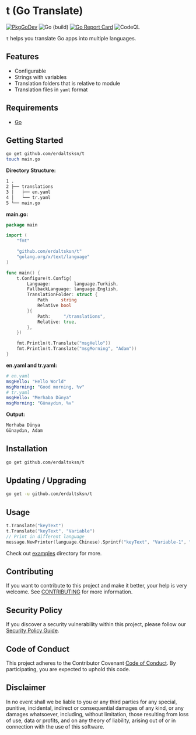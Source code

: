 # t (Go Translate)

[![PkgGoDev](https://pkg.go.dev/badge/github.com/erdaltsksn/t)](https://pkg.go.dev/github.com/erdaltsksn/t)
![Go (build)](https://github.com/erdaltsksn/t/workflows/Go%20(build)/badge.svg)
[![Go Report Card](https://goreportcard.com/badge/github.com/erdaltsksn/t)](https://goreportcard.com/report/github.com/erdaltsksn/t)
![CodeQL](https://github.com/erdaltsksn/t/workflows/CodeQL/badge.svg)

`t` helps you translate Go apps into multiple languages.

## Features

- Configurable
- Strings with variables
- Translation folders that is relative to module
- Translation files in `yaml` format

## Requirements

- [Go](https://golang.org)

## Getting Started

```sh
go get github.com/erdaltsksn/t
touch main.go
```

**Directory Structure:**

```sh
1 .
2 ├── translations
3 │   ├── en.yaml
4 │   └── tr.yaml
5 └── main.go
```

**main.go:**

```go
package main

import (
	"fmt"

	"github.com/erdaltsksn/t"
	"golang.org/x/text/language"
)

func main() {
	t.Configure(t.Config{
		Language:         language.Turkish,
		FallbackLanguage: language.English,
		TranslationFolder: struct {
			Path     string
			Relative bool
		}{
			Path:     "/translations",
			Relative: true,
		},
	})

	fmt.Println(t.Translate("msgHello"))
	fmt.Println(t.Translate("msgMorning", "Adam"))
}
```

**en.yaml and tr.yaml:**

```yaml
# en.yaml
msgHello: "Hello World"
msgMorning: "Good morning, %v"
# tr.yaml
msgHello: "Merhaba Dünya"
msgMorning: "Günaydın, %v"
```

**Output:**

```txt
Merhaba Dünya
Günaydın, Adam
```

## Installation

```sh
go get github.com/erdaltsksn/t
```

## Updating / Upgrading

```sh
go get -u github.com/erdaltsksn/t
```

## Usage

```go
t.Translate("keyText")
t.Translate("keyText", "Variable")
// Print in different language
message.NewPrinter(language.Chinese).Sprintf("keyText", "Variable-1", "var-2")
```

Check out [examples](examples) directory for more.

## Contributing

If you want to contribute to this project and make it better, your help is very
welcome. See [CONTRIBUTING](.github/CONTRIBUTING.md) for more information.

## Security Policy

If you discover a security vulnerability within this project, please follow our
[Security Policy Guide](.github/SECURITY.md).

## Code of Conduct

This project adheres to the Contributor Covenant [Code of Conduct](.github/CODE_OF_CONDUCT.md).
By participating, you are expected to uphold this code.

## Disclaimer

In no event shall we be liable to you or any third parties for any special,
punitive, incidental, indirect or consequential damages of any kind, or any
damages whatsoever, including, without limitation, those resulting from loss of
use, data or profits, and on any theory of liability, arising out of or in
connection with the use of this software.
